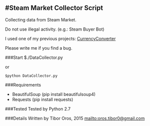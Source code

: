 #Steam Market Collector Script
---

Collecting data from Steam Market.

Do not use illegal activity. (e.g.: Steam Buyer Bot)

I used one of my previous projects: [CurrencyConverter](https://github.com/orotib/MoneyChanger)

Please write me if you find a bug.

###Start
	$./DataCollector.py

or

	$python DataCollector.py

###Requirements

* BeautifulSoup (pip install beautifulsoup4)
* Requests (pip install requests)

###Tested
Tested by Python 2.7

###Details
Written by Tibor Oros, 2015 <mailto:oros.tibor0@gmail.com>
